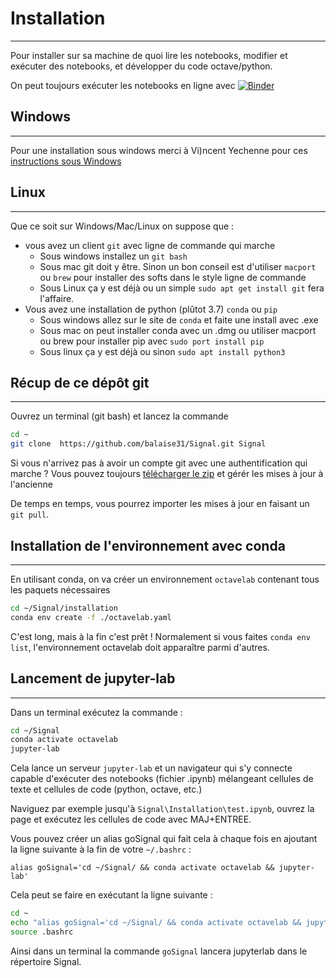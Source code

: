 # Installation
---

Pour installer sur sa machine de quoi lire les notebooks, modifier et exécuter des notebooks, et développer du code octave/python.

On peut toujours exécuter les notebooks en ligne avec [![Binder](https://mybinder.org/badge_logo.svg)](https://mybinder.org/v2/gh/balaise31/Signal/HEAD?urlpath=lab) 



## Windows
---

Pour une installation sous windows merci à Vi)ncent Yechenne pour ces [instructions sous Windows](windows.md)


## Linux
---
Que ce soit sur Windows/Mac/Linux on suppose que :
   - vous avez un client `git` avec ligne de commande qui marche
      * Sous windows installez un `git bash`
      * Sous mac git doit y être. Sinon un bon conseil est d'utiliser `macport` ou `brew` pour installer des softs dans le style ligne de commande
      * Sous Linux ça y est déjà ou un simple `sudo apt get install git` fera l'affaire.
   - Vous avez une installation de python (plûtot 3.7) `conda` ou `pip`
      * Sous windows allez sur le site de `conda` et faite une install avec .exe
      * Sous mac on peut installer conda avec un .dmg ou utiliser macport ou brew pour installer pip avec
       `sudo port install pip`
      * Sous linux ça y est déjà ou sinon `sudo apt install python3`

## Récup de ce dépôt git
---

Ouvrez un terminal (git bash) et lancez la commande
```bash
cd ~
git clone  https://github.com/balaise31/Signal.git Signal
```
Si vous n'arrivez pas à avoir un compte git avec une authentification qui marche ? Vous pouvez toujours 
[télécharger le zip](https://github.com/balaise31/Signal/archive/refs/heads/master.zip) et gérér les mises à jour à l'ancienne

De temps en temps, vous pourrez importer les mises à jour en faisant un `git pull`.

## Installation de l'environnement avec conda
---
En utilisant conda, on va créer un environnement `octavelab` contenant tous les paquets nécessaires

```bash   
cd ~/Signal/installation
conda env create -f ./octavelab.yaml
```
C'est long, mais à la fin c'est prêt !
Normalement si vous faites `conda env list`, l'environnement octavelab doit apparaître parmi d'autres.


## Lancement de jupyter-lab
---

Dans un terminal exécutez la commande :
```bash
cd ~/Signal
conda activate octavelab
jupyter-lab
```

Cela lance un serveur `jupyter-lab` et un navigateur qui s'y connecte capable d'exécuter des notebooks (fichier .ipynb)
 mélangeant cellules de texte et cellules de code (python, octave, etc.) 

Naviguez par exemple jusqu'à `Signal\Installation\test.ipynb`, ouvrez la page et exécutez les cellules de code avec MAJ+ENTREE.

Vous pouvez créer un alias goSignal qui fait cela à chaque fois en ajoutant la ligne suivante à la fin de votre `~/.bashrc` :

`alias goSignal='cd ~/Signal/ && conda activate octavelab && jupyter-lab'`

Cela peut se faire en exécutant la ligne suivante :
```bash
cd ~
echo "alias goSignal='cd ~/Signal/ && conda activate octavelab && jupyter-lab'">>.bashrc
source .bashrc
```
Ainsi dans un terminal la commande `goSignal` lancera jupyterlab dans le répertoire Signal.
